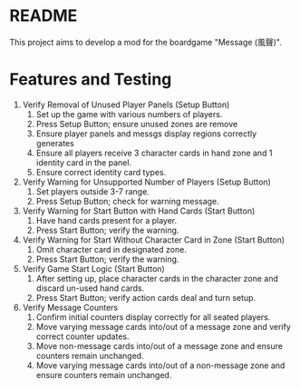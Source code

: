 # README

This project aims to develop a mod for the boardgame "Message (風聲)".

# Features and Testing

1. Verify Removal of Unused Player Panels (Setup Button)
    1. Set up the game with various numbers of players.
    2. Press Setup Button; ensure unused zones are remove
    3. Ensure player panels and messgs display regions correctly generates
    4. Ensure all players receive 3 character cards in hand zone and 1 identity card in the panel.
    5. Ensure correct identity card types.
2. Verify Warning for Unsupported Number of Players (Setup Button)
    1. Set players outside 3-7 range.
    2. Press Setup Button; check for warning message.
3. Verify Warning for Start Button with Hand Cards (Start Button)
    1. Have hand cards present for a player.
    2. Press Start Button; verify the warning.
4. Verify Warning for Start Without Character Card in Zone (Start Button)
    1. Omit character card in designated zone.
    2. Press Start Button; verify the warning.
5. Verify Game Start Logic (Start Button)
    1. After setting up, place character cards in the character zone and discard un-used hand cards.
    2. Press Start Button; verify action cards deal and turn setup.
6. Verify Message Counters
	1. Confirm initial counters display correctly for all seated players.
	2. Move varying message cards into/out of a message zone and verify correct counter updates.
	3. Move non-message cards into/out of a message zone and ensure counters remain unchanged.
	4. Move varying message cards into/out of a non-message zone and ensure counters remain unchanged.